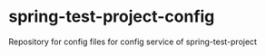 # spring-test-project-config
Repository for config files for config service of spring-test-project


